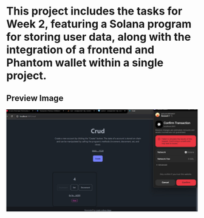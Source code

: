 # This project includes the tasks for Week 2, featuring a Solana program for storing user data, along with the integration of a frontend and Phantom wallet within a single project.


## 


## Preview Image 
![Deployment Diagram](https://github.com/rohitd2103/Rohit-Dadgal---QuadB/blob/main/Week%202/Week%202_Day%202%20-%20Hello%20Solana/CRUD.jpg)
